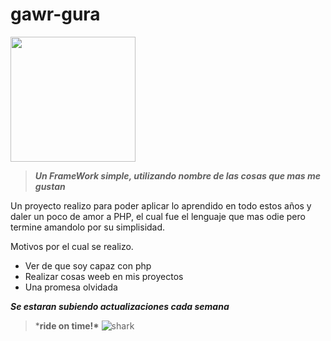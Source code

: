 # gawr-gura

<img src="https://i.pinimg.com/originals/3f/64/12/3f6412b65a797bde9b882bd07c43a244.gif" width="200" alt="">

> ***Un FrameWork simple, utilizando nombre de las cosas que mas me gustan***


Un proyecto realizo para poder aplicar lo aprendido en todo estos años y daler un poco de amor a PHP, el cual fue el lenguaje que mas odie pero termine amandolo por su simplisidad.

Motivos por el cual se realizo.

  - Ver de que soy capaz con php
  - Realizar cosas weeb en mis proyectos
  - Una promesa olvidada

***Se estaran subiendo actualizaciones cada semana***	

>***ride on time!\***
>![shark](https://i.imgur.com/uOpMXdz.png)
